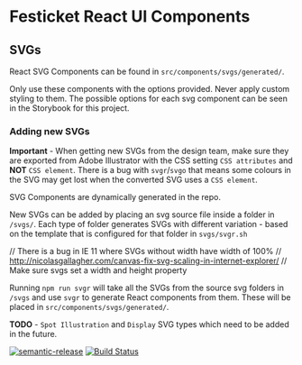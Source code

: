 # Festicket React UI Components

## SVGs

React SVG Components can be found in `src/components/svgs/generated/`.

Only use these components with the options provided. Never apply custom styling to them. The possible options for each svg component can be seen in the Storybook for this project.

### Adding new SVGs

**Important** - When getting new SVGs from the design team, make sure they are exported from Adobe Illustrator with the CSS setting `CSS attributes` and **NOT** `CSS element`. There is a bug with `svgr`/`svgo` that means some colours in the SVG may get lost when the converted SVG uses a `CSS element`.

SVG Components are dynamically generated in the repo.

New SVGs can be added by placing an svg source file inside a folder in `/svgs/`. Each type of folder generates SVGs with different variation - based on the template that is configured for that folder in `svgs/svgr.sh`

// There is a bug in IE 11 where SVGs without width have width of 100%
// http://nicolasgallagher.com/canvas-fix-svg-scaling-in-internet-explorer/
// Make sure svgs set a width and height property


Running `npm run svgr` will take all the SVGs from the source svg folders in `/svgs` and use `svgr` to generate React components from them. These will be placed in `src/components/svgs/generated/`.

**TODO** - `Spot Illustration` and `Display` SVG types which need to be added in the future.

[![semantic-release](https://img.shields.io/badge/%20%20%F0%9F%93%A6%F0%9F%9A%80-semantic--release-e10079.svg)](https://github.com/semantic-release/semantic-release)
[![Build Status](https://semaphoreci.com/api/v1/projects/ed4738ad-82c8-4c98-9548-9ee54469ff71/1764524/badge.svg)](https://semaphoreci.com/festicketci/react-ui-components)
